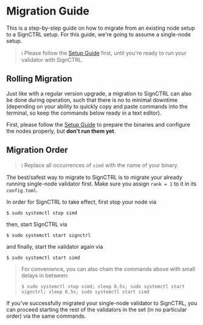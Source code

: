 # Migration Guide

This is a step-by-step guide on how to migrate from an existing node setup to a SignCTRL setup. For this guide, we're going to assume a single-node setup.

> :information_source: Please follow the [Setup Guide](../guides/setup.md) first, until you're ready to run your validator with SignCTRL.

## Rolling Migration

Just like with a regular version upgrade, a migration to SignCTRL can also be done during operation, such that there is no to minimal downtime (depending on your ability to quickly copy and paste commands into the terminal, so keep the commands below ready in a text editor).

First, please follow the [Setup Guide](../guides/setup.md) to prepare the binaries and configure the nodes properly, but **don't run them yet**.

## Migration Order

> :information_source: Replace all occurrences of `simd` with the name of your binary.

The best/safest way to migrate to SignCTRL is to migrate your already running single-node validator first. Make sure you assign `rank = 1` to it in its `config.toml`.

In order for SignCTRL to take effect, first stop your node via

```shell
$ sudo systemctl stop simd
```

then, start SignCTRL via

```shell
$ sudo systemctl start signctrl
```

and finally, start the validator again via

```shell
$ sudo systemctl start simd
```

> For convenience, you can also chain the commands above with small delays in between:
> ```shell
> $ sudo systemctl stop simd; sleep 0.5s; sudo systemctl start signctrl; sleep 0.5s; sudo systemctl start simd
> ```

If you've successfully migrated your single-node validator to SignCTRL, you can proceed starting the rest of the validators in the set (in no particular order) via the same commands.